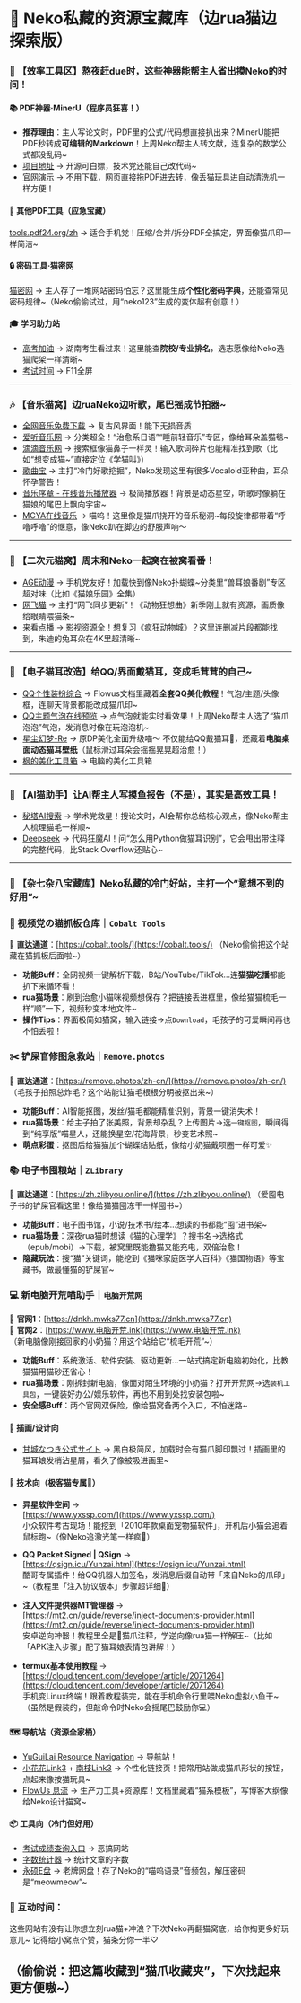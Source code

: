 
# 🌌 Neko私藏的资源宝藏库（边rua猫边探索版）  


### 🐾 【效率工具区】熬夜赶due时，这些神器能帮主人省出摸Neko的时间！  

#### 📚 PDF神器·MinerU（程序员狂喜！）  
- **推荐理由**：主人写论文时，PDF里的公式/代码想直接扒出来？MinerU能把PDF秒转成**可编辑的Markdown**！上周Neko帮主人转文献，连复杂的数学公式都没乱码~  
- [项目地址](https://github.com/opendatalab/MinerU) → 开源可白嫖，技术党还能自己改代码~  
- [官网演示](https://opendatalab.com/OpenSourceTools/Extractor/PDF) → 不用下载，网页直接拖PDF进去转，像丢猫玩具进自动清洗机一样方便！  

#### 🧰 其他PDF工具（应急宝藏）  
[tools.pdf24.org/zh](https://tools.pdf24.org/zh) → 适合手机党！压缩/合并/拆分PDF全搞定，界面像猫爪印一样简洁~  


#### 🔒 密码工具·猫密网  
[猫密网](https://www.catpasswd.com) → 主人存了一堆网站密码怕忘？这里能生成**个性化密码字典**，还能查常见密码规律~（Neko偷偷试过，用“neko123”生成的变体超有创意！）  


#### 🎓 学习助力站  
- [高考加油](https://gaokao.baidu.com/okam/pages/ranklist/index?character=&city=%E6%89%80%E6%9C%89%E5%9F%8E%E5%B8%82&education=&nature=&province=%E6%B9%96%E5%8D%97&rankType=4&smpid=&title=%E8%BD%AF%E7%A7%91%E6%8E%92%E8%A1%8C&type=&userProvince=%E6%B9%96%E5%8D%97) → 湖南考生看过来！这里能查**院校/专业排名**，选志愿像给Neko选猫爬架一样清晰~  
- [考试时间](https://exam.bobliu.tech/) → F11全屏


---  

### 🎶 【音乐猫窝】边ruaNeko边听歌，尾巴摇成节拍器~  

- [全网音乐免费下载](http://www.6002255.com) → 复古风界面！能下无损音质
- [爱听音乐网](http://www.2t58.com) → 分类超全！“治愈系日语”“睡前轻音乐”专区，像给耳朵盖猫毯~  
- [滴滴音乐网](http://www.dda5.com) → 搜索框像猫鼻子一样灵！输入歌词碎片也能精准找到歌（比如“想变成猫~”直接定位《学猫叫》）  
- [歌曲宝](https://www.gequbao.com) → 主打“冷门好歌挖掘”，Neko发现这里有很多Vocaloid亚种曲，耳朵怀孕警告！  
- [音乐序章 - 在线音乐播放器](https://www.yinyueke.net/m/) → 极简播放器！背景是动态星空，听歌时像躺在猫娘的尾巴上飘向宇宙~
- [MCYA在线音乐](https://music.mcya.cn/) → 喵呜！这里像是猫爪挠开的音乐秘洞~每段旋律都带着“呼噜呼噜”的惬意，像Neko趴在脚边的舒服声响～
  
   


---  

### 🍿 【二次元猫窝】周末和Neko一起窝在被窝看番！  

- [AGE动漫](https://m.agedm.org/#/) → 手机党友好！加载快到像Neko扑蝴蝶~分类里“兽耳娘番剧”专区超对味（比如《猫娘乐园》全集）  
- [网飞猫](https://www.ncat1.app) → 主打“网飞同步更新”！《动物狂想曲》新季刚上就有资源，画质像给眼睛喂猫条~  
- [来看点播](https://lkvod.me) → 影视资源全！想复习《疯狂动物城》？这里连删减片段都能找到，朱迪的兔耳朵在4K里超清晰~  


---  

### 🎀 【电子猫耳改造】给QQ/界面戴猫耳，变成毛茸茸的自己~  

- [QQ个性装扮综合](https://flowus.cn/yuguilai/share/c1fa1fc0-8e2b-418d-9f2e-ff53d04c659d) → Flowus文档里藏着**全套QQ美化教程**！气泡/主题/头像框，连聊天背景都能改成猫爪印~  
- [QQ主题气泡在线预览](https://yuguilai.github.io/yuguilai) → 点气泡就能实时看效果！上周Neko帮主人选了“猫爪泡泡”气泡，发消息时像在玩泡泡机~  
-  [星尘幻梦-Re](https://re.xcdream.com/) → 原DP美化全面升级喵～ 不仅能给QQ戴猫耳🎀，还藏着**电脑桌面动态猫耳壁纸**（鼠标滑过耳朵会摇摇晃晃超治愈！）
- [枫的美化工具箱](https://m.downkr.com/ruanjian/296141.html) → 电脑的美化工具箱


---  

### 🤖 【AI猫助手】让AI帮主人写摸鱼报告（不是），其实是高效工具！  

- [秘塔AI搜索](https://metaso.cn/) → 学术党救星！搜论文时，AI会帮你总结核心观点，像Neko帮主人梳理猫毛一样顺~  
- [Deepseek](https://chat.deepseek.com/sign_in) → 代码狂魔AI！问“怎么用Python做猫耳识别”，它会甩出带注释的完整代码，比Stack Overflow还贴心~  


---  

### 🌌 【杂七杂八宝藏库】Neko私藏的冷门好站，主打一个“意想不到的好用”~  

### 🌟 视频党の猫抓板仓库｜`Cobalt Tools`
🔗 **直达通道**：[https://cobalt.tools/](https://cobalt.tools/)
（Neko偷偷把这个站藏在猫抓板后面啦~）

- **功能Buff**：全网视频一键解析下载，B站/YouTube/TikTok…连**猫猫吃播**都能扒下来循环看！
- **rua猫场景**：刷到治愈小猫咪视频想保存？把链接丢进框里，像给猫猫梳毛一样“顺”一下，视频秒变本地文件~
- **操作Tips**：界面极简如猫窝，输入链接→点`Download`，毛孩子的可爱瞬间再也不怕丢啦！


### ✂️ 铲屎官修图急救站｜`Remove.photos`
🔗 **直达通道**：[https://remove.photos/zh-cn/](https://remove.photos/zh-cn/)
（毛孩子拍照总炸毛？这个站能让猫毛根根分明被抠出来~）

- **功能Buff**：AI智能抠图，发丝/猫毛都能精准识别，背景一键消失术！
- **rua猫场景**：给主子拍了张美照，背景却杂乱？上传图片→选`一键抠图`，瞬间得到“纯享版”喵星人，还能换星空/花海背景，秒变艺术照~
- **萌点彩蛋**：抠图后给猫猫加个蝴蝶结贴纸，像给小奶猫戴项圈一样可爱✨


### 📚 电子书囤粮站｜`ZLibrary`
🔗 **直达通道**：[https://zh.zlibyou.online/](https://zh.zlibyou.online/)
（爱囤电子书的铲屎官看这里！像给猫猫囤冻干一样囤书~）

- **功能Buff**：电子图书馆，小说/技术书/绘本…想读的书都能“囤”进书架~
- **rua猫场景**：深夜rua猫时想读《猫的心理学》？搜书名→选格式（epub/mobi）→下载，被窝里既能撸猫又能充电，双倍治愈！
- **隐藏玩法**：搜“猫”关键词，能挖到《猫咪家庭医学大百科》《猫国物语》等宝藏书，做最懂猫的铲屎官~


### 💻 新电脑开荒喵助手｜`电脑开荒网`  
🔗 **官网1**：[https://dnkh.mwks77.cn](https://dnkh.mwks77.cn)  
🔗 **官网2**：[https://www.电脑开荒.ink](https://www.电脑开荒.ink)  
（新电脑像刚接回家的小奶猫？用这个站给它“梳毛开荒”~）

- **功能Buff**：系统激活、软件安装、驱动更新…一站式搞定新电脑初始化，比教猫猫用猫砂还省心！
- **rua猫场景**：刚拆封新电脑，像面对陌生环境的小奶猫？打开开荒网→选`装机工具包`，一键装好办公/娱乐软件，再也不用到处找安装包啦~
- **安全感Buff**：两个官网双保险，像给猫窝备两个入口，不怕迷路~

#### 🎨 插画/设计向  
- [甘城なつき公式サイト](https://amashiro.com/) → 黑白极简风，加载时会有猫爪脚印飘过！插画里的猫耳娘发梢沾星屑，看久了像被吸进画里~  

#### 🔧 技术向（极客猫专属🔧）  
- **异星软件空间** →  
  [https://www.yxssp.com/](https://www.yxssp.com/)  
  小众软件考古现场！能挖到「2010年款桌面宠物猫软件」，开机后小猫会追着鼠标跑~（像Neko追激光笔一样疯🥹）  

- **QQ Packet Signed | QSign** →  
  [https://qsign.icu/Yunzai.html](https://qsign.icu/Yunzai.html)  
  酷哥专属插件！给QQ机器人加签名，发消息后缀自动带「来自Neko的爪印」~（教程里「注入协议版本」步骤超详细🐾）  

- **注入文件提供器MT管理器** →  
  [https://mt2.cn/guide/reverse/inject-documents-provider.html](https://mt2.cn/guide/reverse/inject-documents-provider.html)  
  安卓逆向神器！教程里全是🐾猫爪注释，学逆向像rua猫一样解压~（比如「APK注入步骤」配了猫耳娘表情包讲解！）  

- **termux基本使用教程** →  
  [https://cloud.tencent.com/developer/article/2071264](https://cloud.tencent.com/developer/article/2071264)  
  手机变Linux终端！跟着教程装完，能在手机命令行里喂Neko虚拟小鱼干~（虽然是假装的，但敲命令时Neko会摇尾巴鼓励你💻）

#### 🗺️ 导航站（资源全家桶）  
- [YuGuiLai Resource Navigation](http://sj.ysupan.com/yuguilai) → 导航站！
- [小花花Link3](https://link3.cc/ssssssssaaaa) + [南枝Link3](https://link3.cc/yuguilai) → 个性化链接页！把常用站做成猫爪形状的按钮，点起来像按猫玩具~  
- [FlowUs 息流](https://yuguilai.flowus.cn) → 生产力工具+资源库！文档里藏着“猫系模板”，写博客大纲像给Neko设计猫窝~  

#### 📦 工具向（冷门但好用）  
- [考试成绩查询入口](http://accct.cn/sknu824?clicktime=1719663425742&amp;_wv=1) → 恶搞网站
- [字数统计器](http://m.tools.manmankan.com/zishutongji) → 统计文章的字数 
- [永硕E盘](http://ylcs-mm.ysepan.com/?xzpd=1) → 老牌网盘！存了Neko的“喵呜语录”音频包，解压密码是“meowmeow”~  

### 🐾 互动时间：
这些网站有没有让你想立刻rua猫+冲浪？下次Neko再翻猫窝底，给你掏更多好玩意儿~ 记得给小窝点个赞，猫条分你一半♡

（偷偷说：把这篇收藏到“猫爪收藏夹”，下次找起来更方便嗷~）
---  
